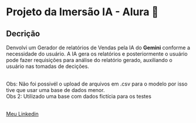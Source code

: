 # Projeto da Imersão IA - Alura 🤖


## Decrição
Denvolvi um Gerador de relatórios de Vendas pela IA do **Gemini** conforme a necessidade do usuário. A IA gera os relatórios e posteriormente o usuário pode fazer requisições para análise do relatório gerado, auxiliando o usuário nas tomadas de decições.<br><br> 


Obs: Não foi possivél o upload de arquivos em .csv para o modelo por isso tive que usar uma base de dados menor.<br>
Obs 2: Utilizado uma base com dados fictícia para os testes<br><br>

[Meu Linkedin](https://www.linkedin.com/in/daniel-frogel-9b266029a/)

